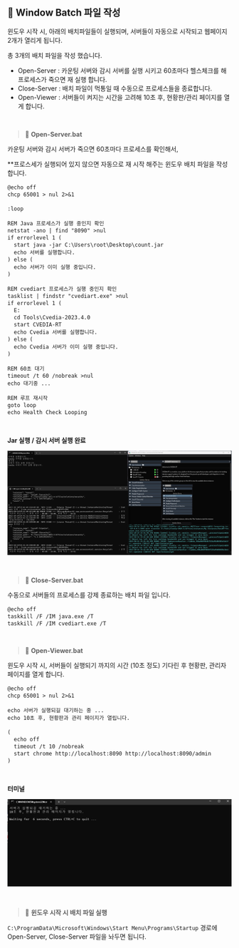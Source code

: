 ## 📘 Window Batch 파일 작성

윈도우 시작 시, 아래의 배치파일들이 실행되며, 서버들이 자동으로 시작되고 웹페이지 2개가 열리게 됩니다.

총 3개의 배치 파일을 작성 했습니다.

- Open-Server : 카운팅 서버와 감시 서버를 실행 시키고 60초마다 헬스체크를 해 프로세스가 죽으면 재 실행 합니다.
- Close-Server : 배치 파일이 먹통일 때 수동으로 프로세스들을 종료합니다.
- Open-Viewer : 서버들이 켜지는 시간을 고려해 10초 후, 현황판/관리 페이지를 열게 합니다.

<br>

> 📌 **Open-Server.bat**

카운팅 서버와 감시 서버가 죽으면 60초마다 프로세스를 확인해서,

**프로스세가 실행되어 있지 않으면 자동으로 재 시작 해주는 윈도우 배치 파일을 작성합니다.

```shell
@echo off
chcp 65001 > nul 2>&1

:loop

REM Java 프로세스가 실행 중인지 확인
netstat -ano | find "8090" >nul
if errorlevel 1 (
  start java -jar C:\Users\root\Desktop\count.jar
  echo 서버를 실행합니다.
) else (
  echo 서버가 이미 실행 중입니다.
)

REM cvediart 프로세스가 실행 중인지 확인
tasklist | findstr "cvediart.exe" >nul
if errorlevel 1 (
  E:
  cd Tools\Cvedia-2023.4.0
  start CVEDIA-RT
  echo Cvedia 서버를 실행합니다.
) else (
  echo Cvedia 서버가 이미 실행 중입니다.
)

REM 60초 대기
timeout /t 60 /nobreak >nul
echo 대기중 ...

REM 루프 재시작
goto loop
echo Health Check Looping
```

<br>

**Jar 실행 / 감시 서버 실행 완료**

![img](https://raw.githubusercontent.com/spacedustz/Obsidian-Image-Server/main/img2/h-health.png)

<br>

> 📌 **Close-Server.bat**

수동으로 서버들의 프로세스를 강제 종료하는 배치 파일 입니다.

```shell
@echo off 
taskkill /F /IM java.exe /T 
taskkill /F /IM cvediart.exe /T
```

<br>

> 📌 **Open-Viewer.bat**

윈도우 시작 시, 서버들이 실행되기 까지의 시간 (10초 정도) 기다린 후 현황판, 관리자 페이지를 열게 합니다.

```shell
@echo off
chcp 65001 > nul 2>&1

echo 서버가 실행되길 대기하는 중 ...
echo 10초 후, 현황판과 관리 페이지가 열립니다.

(
  echo off
  timeout /t 10 /nobreak
  start chrome http://localhost:8090 http://localhost:8090/admin
)
```

<br>

**터미널**

![img](https://raw.githubusercontent.com/spacedustz/Obsidian-Image-Server/main/img2/h-batch2.png)

<br>

> 📌 **윈도우 시작 시 배치 파일 실행**

`C:\ProgramData\Microsoft\Windows\Start Menu\Programs\Startup` 경로에 Open-Server, Close-Server 파일을 놔두면 됩니다.